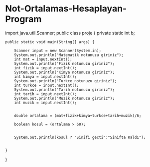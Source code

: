 # Not-Ortalamas-Hesaplayan-Program

import java.util.Scanner;
public class proje {
    private static int b;

    public static void main(String[] args) {

        Scanner input = new Scanner(System.in);
        System.out.println("Matematik notunuzu giriniz");
        int mat = input.nextInt();
        System.out.println("Fizik notunuzu giriniz");
        int fizik = input.nextInt();
        System.out.println("Kimya notunuzu giriniz");
        int kimya = input.nextInt();
        System.out.println("Turkce notunuzu giriniz");
        int turkce = input.nextInt();
        System.out.println("Tarih notunuzu giriniz");
        int tarih = input.nextInt();
        System.out.println("Muzik notunuzu giriniz");
        int muzik = input.nextInt();


        double ortalama = (mat+fizik+kimya+turkce+tarih+muzik)/6;

        boolean kosul = (ortalama > 60);


        System.out.println(kosul ? "Sinifi gecti":"Sinifta Kaldı");


    }


}
